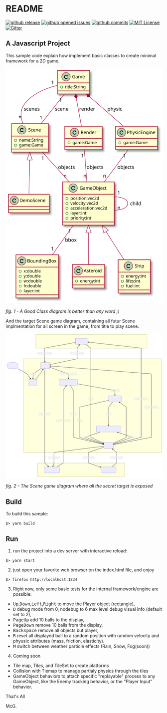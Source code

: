 # README

[![github release](https://flat.badgen.net/github/release/mcgivrer/ufo)](#)
[![github opened issues](https://flat.badgen.net/github/open-issues/mcgivrer/ufo)](#)
[![github commits](https://flat.badgen.net/github/commits/mcgivrer/ufo)](#)
[![MIT License](https://badgen.net/github/license/micromatch/micromatch "MIT license")](#)
[![Gitter](https://img.shields.io/gitter/room/SnapGames/ufo)](https://gitter.im/SnapGames/ufo)

## A Javascript Project

This sample code explain how implement basic classes to create minimal framework for a 2D game.

![Class diagram of the javascript game engine](docs/images/ufo-0002-class-diagram.svg)

_fig. 1 - A Good Class diagram is better than any word ;)_

And the target Scene game diagram, containing all futur Scene implmentation for all screen in the game, from title to play scene.

![Class diagram of the javascript game engine](docs/images/ufo-0001-map-diagram.svg)

_fig. 2 - The Scene game diagram where all the secret target is exposed_

## Build

To build this sample:

```shell
$> yarn build
```

## Run

1. run the project into a dev server with interactive reload:

```shell
$> yarn start
```

2. just open your favorite web browser on the index.html file, and enjoy

```shell
$> firefox http://localhost:1234
```

3. Right now, only some basic tests for the internal framework/engine are possible:

- <kbd>Up</kbd>,<kbd>Down</kbd>,<kbd>Left</kbd>,<kbd>Right</kbd> to move the Player object (rectangle),
- <kbd>D</kbd> debug mode from 0, nodebug to 6 max level debug visual info (default set to 2),
- <kbd>PageUp</kbd> add 10 balls to the display,
- <kbd>PageDown</kbd> remove 10 balls from the display,
- <kbd>Backspace</kbd> remove all objects but player,
- <kbd>R</kbd> reset all displayed ball to a random position with random velocity and phyusic attributes (mass, friction, elasticity).
- <kbd>M</kbd> switch between weather particle effects (Rain, Snow, Fog(soon))


4. Coming soon

- Tile map, Tiles, and TileSet to create platforms
- Collision with Tiemap to manage partialy physics through the tiles
- GameObject behaviors to attach specific "replayable" process to any GameObject, like the Enemy tracking behavior, or the "Player Input" behavior.

That's All

McG.
